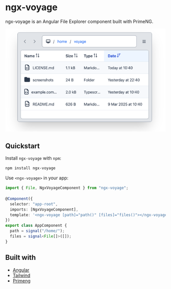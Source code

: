 # ngx-voyage

ngx-voyage is an Angular File Explorer component built with PrimeNG.

<p align="center">
  <img src="projects/demo/public/readme.png" width="" />
</p>

## Quickstart

Install `ngx-voyage` with `npm`:

```bash
npm install ngx-voyage
```

Use `<ngx-voyage>` in your app:

```ts
import { File, NgxVoyageComponent } from "ngx-voyage";

@Component({
  selector: "app-root",
  imports: [NgxVoyageComponent],
  template: '<ngx-voyage [path]="path()" [files]="files()"></ngx-voyage>',
})
export class AppComponent {
  path = signal("/home/");
  files = signal<File[]>([]);
}
```

## Built with

- [Angular](https://angular.dev/)
- [Tailwind](https://tailwindcss.com/)
- [Primeng](https://primeng.org/)
